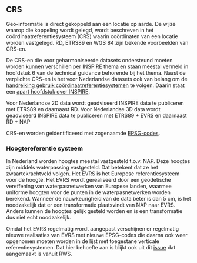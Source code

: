 ## CRS

Geo-informatie is direct gekoppeld aan een locatie op aarde. De wijze waarop die koppeling wordt gelegd, wordt beschreven in het coördinaatreferentiesysteem (CRS) waarin coördinaten van een locatie worden vastgelegd. 
RD, ETRS89 en WGS 84 zijn bekende voorbeelden van CRS-en.

De CRS-en die voor geharmoniseerde datasets ondersteund moeten worden kunnen verschillen per INSPIRE thema en staan meestal vermeld in hoofdstuk 6 van de technical guidance behorende bij het thema.
Naast de verplichte CRS-en is het voor Nederlandse datasets ook van belang om de <a href="https://docs.geostandaarden.nl/crs/crs/" target="_blank">handreiking gebruik coördinaatreferentiesystemen</a> te volgen.
Daarin staat een <a href="https://docs.geostandaarden.nl/crs/crs/#mogelijke-crs-en-binnen-inspire" target="_blank">apart hoofdstuk over INSPIRE</a>.
  
Voor Nederlandse 2D data wordt geadviseerd INSPIRE data te publiceren met ETRS89 en daarnaast RD.
Voor Nederlandse 3D data wordt geadviseerd INSPIRE data te publiceren met ETRS89 + EVRS en daarnaast RD + NAP

CRS-en worden geidentificeerd met zogenaamde <a href="https://docs.geostandaarden.nl/crs/crs/#bijlage-a-crs-overzicht-tabel" target="_blank">EPSG-codes</a>. 

### Hoogtereferentie systeem

In Nederland worden hoogtes meestal vastgesteld t.o.v. NAP. Deze hoogtes zijn middels waterpassing vastgesteld. Dat betekent dat ze het zwaartekrachtveld volgen. 
Het EVRS is het Europese referentiesysteem voor de hoogte. Het EVRS wordt gerealiseerd door een geodetische vereffening van waterpasnetwerken van Europese landen, waarmee uniforme hoogten voor de punten in de waterpasnetwerken worden berekend.
Wanneer de nauwkeurigheid van de data beter is dan 5 cm, is het noodzakelijk dat er een transformatie plaatsvindt van NAP naar EVRS. Anders kunnen de hoogtes gelijk gesteld worden en is een transformatie dus niet echt noodzakelijk. 

Omdat het EVRS regelmatig wordt aangepast verschijnen er regelmatig nieuwe realisaties van EVRS met nieuwe EPSG-codes die daarna ook weer opgenomen moeten worden in de lijst met toegestane verticale referentiesystemen.
Dat hier behoefte aan is blijkt ook uit dit <a href="https://github.com/INSPIRE-MIF/technical-guidelines/issues/27" target="_blank">issue</a> dat aangemaakt is vanuit RWS.



 

